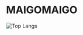 # MAIGOMAIGO  

![Top Langs](https://github-readme-stats.vercel.app/api/top-langs/?username=MAIGOMAIGO)
